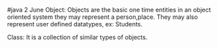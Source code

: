 #java
2 June
Object: Objects are the basic one time entities in an object oriented system they may represent a person,place. They may also represent user defined datatypes, ex: Students.

Class: It is a collection of similar types of objects.